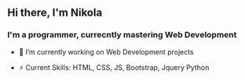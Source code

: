 ## Hi there, I'm Nikola
### I'm a programmer, currecntly mastering Web Development

- 🌱 I’m currently working on Web Development projects

- ⚡ Current Skills:
          HTML, CSS, JS, Bootstrap, Jquery
          Python
